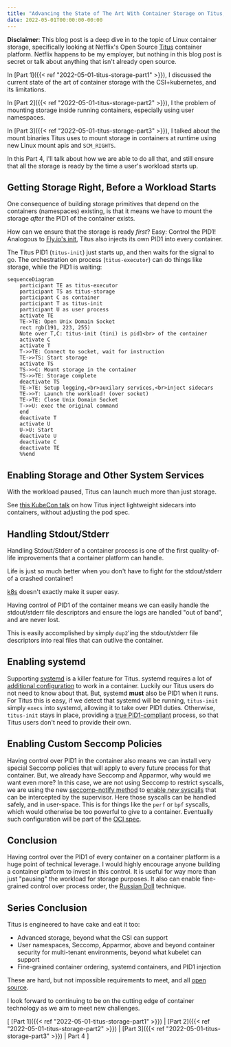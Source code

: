 ```yaml
---
title: "Advancing the State of The Art With Container Storage on Titus, Part 4"
date: 2022-05-01T00:00:00-00:00
---
```


**Disclaimer**: This blog post is a deep dive in to the topic of Linux container storage, specifically looking at Netflix's Open Source [Titus](https://github.com/Netflix/titus-executor) container platform.
Netflix happens to be my employer, but nothing in this blog post is secret or talk about anything that isn't already open source.

In [Part 1]({{< ref "2022-05-01-titus-storage-part1" >}}), I discussed the current state of the art of container storage with the CSI+kubernetes, and its limitations.

In [Part 2]({{< ref "2022-05-01-titus-storage-part2" >}}), I the problem of mounting storage inside running containers, especially using user namespaces.

In [Part 3]({{< ref "2022-05-01-titus-storage-part3" >}}), I talked about the mount binaries Titus uses to mount storage in containers at runtime using new Linux mount apis and `SCM_RIGHTS`.

In this Part 4, I'll talk about how we are able to do all that, and still ensure that all the storage is ready by the time a user's workload starts up.

## Getting Storage Right, Before a Workload Starts

One consequence of building storage primitives that depend on the containers (namespaces) existing, is that it means we have to mount the storage _after_ the PID1 of the container exists.

How can we ensure that the storage is ready _first_?
Easy: Control the PID1!
Analogous to [Fly.io's init](https://github.com/superfly/init-snapshot), Titus also injects its own PID1 into every container.

The Titus PID1 (`titus-init`) just starts up, and then waits for the signal to go.
The orchestration on process (`titus-executor`) can do things like storage, while the PID1 is waiting:

```mermaid
sequenceDiagram
    participant TE as titus-executor
    participant TS as titus-storage
    participant C as container
    participant T as titus-init
    participant U as user process
    activate TE
    TE->TE: Open Unix Domain Socket
    rect rgb(191, 223, 255)
    Note over T,C: titus-init (tini) is pid1<br> of the container
    activate C
    activate T
    T->>TE: Connect to socket, wait for instruction
    TE->>TS: Start storage
    activate TS
    TS->>C: Mount storage in the container
    TS->>TE: Storage complete
    deactivate TS
    TE->TE: Setup logging,<br>auxilary services,<br>inject sidecars
    TE->>T: Launch the workload! (over socket)
    TE->TE: Close Unix Domain Socket
    T->>U: exec the original command
    end
    deactivate T
    activate U
    U->U: Start
    deactivate U
    deactivate C
    deactivate TE
    %%end
```

## Enabling Storage and Other System Services

With the workload paused, Titus can launch much more than just storage.

See [this KubeCon talk](https://www.youtube.com/watch?v=YB5rlo2cq9s) on how Titus inject lightweight sidecars into containers, without adjusting the pod spec.

## Handling Stdout/Stderr

Handling Stdout/Stderr of a container process is one of the first quality-of-life improvements that a container platform can handle.

Life is just so much better when you don't have to fight for the stdout/stderr of a crashed container!

[k8s](https://stackoverflow.com/questions/34084689/view-log-files-of-crashed-pods-in-kubernetes) doesn't exactly make it super easy.

Having control of PID1 of the container means we can easily handle the stdout/stderr file descriptors and ensure the logs are handled "out of band", and are never lost.

This is easily accomplished by simply `dup2`'ing the stdout/stderr file descriptors into real files that can outlive the container.

## Enabling systemd

Supporting [systemd](https://www.freedesktop.org/wiki/Software/systemd/) is a killer feature for Titus.
systemd requires a lot of [additional configuration](https://developers.redhat.com/blog/2016/09/13/running-systemd-in-a-non-privileged-container) to work in a container.
Luckily our Titus users do not need to know about that.
But, systemd **must** also be PID1 when it runs.
For Titus this is easy, if we detect that systemd will be running, `titus-init` simply `execs` into systemd, allowing it to take over PID1 duties.
Otherwise, `titus-init` stays in place, providing a [true PID1-compliant](https://rip.hibariya.org/post/why-you-need-a-proper-init-process-on-docker/) process, so that Titus users don't need to provide their own.

## Enabling Custom Seccomp Policies

Having control over PID1 in the container also means we can install very special Seccomp policies that will apply to every future process for that container.
But, we already have Seccomp and Apparmor, why would we want even more?
In this case, we are not using Seccomp to restrict syscalls, we are using the new [seccomp-notify method](https://lwn.net/Articles/851813/) to [enable _new_ syscalls](https://people.kernel.org/brauner/the-seccomp-notifier-new-frontiers-in-unprivileged-container-development) that can be intercepted by the supervisor.
Here those syscalls can be handled safely, and in user-space.
This is for things like the `perf` or `bpf` syscalls, which would otherwise be too powerful to give to a container.
Eventually such configuration will be part of the [OCI spec](https://kinvolk.io/blog/2022/03/bringing-seccomp-notify-to-runc-and-kubernetes/).

## Conclusion

Having control over the PID1 of every container on a container platform is a huge point of technical leverage.
I would highly encourage anyone building a container platform to invest in this control.
It is useful for way more than just "pausing" the workload for storage purposes.
It also can enable fine-grained control over process order, the [Russian Doll](https://www.youtube.com/watch?v=iz9_omZ0ctk) technique.

## Series Conclusion

Titus is engineered to have cake and eat it too:

- Advanced storage, beyond what the CSI can support
- User namespaces, Seccomp, Apparmor, above and beyond container security for multi-tenant environments, beyond what kubelet can support
- Fine-grained container ordering, systemd containers, and PID1 injection

These are hard, but not impossible requirements to meet, and all [open source](https://github.com/Netflix/titus-executor).

I look forward to continuing to be on the cutting edge of container technology as we aim to meet new challenges.

[ [Part 1]({{< ref "2022-05-01-titus-storage-part1" >}}) | [Part 2]({{< ref "2022-05-01-titus-storage-part2" >}}) | [Part 3]({{< ref "2022-05-01-titus-storage-part3" >}}) | Part 4 ]
